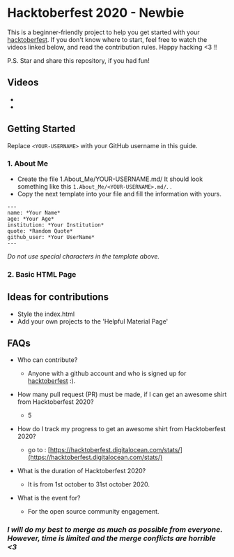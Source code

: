 # Hacktoberfest 2020 - Newbie

This is a beginner-friendly project to help you get started with your
[hacktoberfest](https://hacktoberfest.digitalocean.com/). If you don't
know where to start, feel free to watch the videos linked below, and
read the contribution rules. Happy hacking <3 !!

P.S. Star and share this repository, if you had fun!

## Videos

-
-

## Getting Started

Replace `<YOUR-USERNAME>` with your GitHub username in this guide.

### 1. About Me
- Create the file 1.About_Me/YOUR-USERNAME.md/ It should look something like this `1.About_Me/<YOUR-USERNAME>.md/`. .
- Copy the next template into your file and fill the information with yours.
```
---
name: *Your Name*
age: *Your Age*
institution: *Your Institution*
quote: *Random Quote*
github_user: *Your UserName*
---
```

_Do not use special characters in the template above._

### 2. Basic HTML Page




## Ideas for contributions

- Style the index.html
- Add your own projects to the 'Helpful Material Page'

## FAQs

- Who can contribute?
  - Anyone with a github account and who is signed up for [hacktoberfest](https://hacktoberfest.digitalocean.com/) :).
  
- How many pull request (PR) must be made, if I can get an awesome shirt from Hacktoberfest 2020?
  - 5
  
- How do I track my progress to get an awesome shirt from Hacktoberfest 2020?
  - go to : [https://hacktoberfest.digitalocean.com/stats/](https://hacktoberfest.digitalocean.com/stats/)
  
- What is the duration of Hacktoberfest 2020?
  - It is from 1st october to 31st october 2020.
  
- What is the event for?
  - For the open source community engagement.

### *I will do my best to merge as much as possible from everyone. However, time is limited and the merge conflicts are horrible <3*
